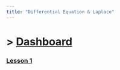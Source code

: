 ```yaml
---
title: "Differential Equation & Laplace"
---
```


# > [Dashboard]()

### [Lesson 1](Differential%20Equation%20&%20Laplace/Lesson%201.md)
